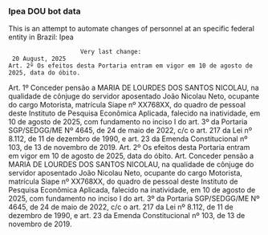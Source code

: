  ### Ipea DOU bot data
 This is an attempt to automate changes of personnel at an specific federal entity in Brazil: Ipea
 
                        Very last change: 
 	 20 August, 2025
	Art. 2º Os efeitos desta Portaria entram em vigor em 10 de agosto de 2025, data do óbito.
Art. 1º Conceder pensão a MARIA DE LOURDES DOS SANTOS NICOLAU, na qualidade de cônjuge do servidor aposentado João Nicolau Neto, ocupante do cargo Motorista, matrícula Siape nº XX768XX, do quadro de pessoal deste Instituto de Pesquisa Econômica Aplicada, falecido na inatividade, em 10 de agosto de 2025, com fundamento no inciso I do art. 3º da Portaria SGP/SEDGG/ME Nº 4645, de 24 de maio de 2022, c/c o art. 217 da Lei nº 8.112, de 11 de dezembro de 1990, e art. 23 da Emenda Constitucional nº 103, de 13 de novembro de 2019.
Art. 2º Os efeitos desta Portaria entram em vigor em 10 de agosto de 2025, data do óbito.
Art. Conceder pensão a MARIA DE LOURDES DOS SANTOS NICOLAU, na qualidade de cônjuge do servidor aposentado João Nicolau Neto, ocupante do cargo Motorista, matrícula Siape nº XX768XX, do quadro de pessoal deste Instituto de Pesquisa Econômica Aplicada, falecido na inatividade, em 10 de agosto de 2025, com fundamento no inciso I do art. 3º da Portaria SGP/SEDGG/ME Nº 4645, de 24 de maio de 2022, c/c o art. 217 da Lei nº 8.112, de 11 de dezembro de 1990, e art. 23 da Emenda Constitucional nº 103, de 13 de novembro de 2019.
